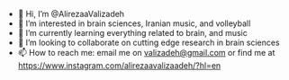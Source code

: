 - 👋 Hi, I’m @AlirezaaValizadeh
- 👀 I’m interested in brain sciences, Iranian music, and volleyball
- 🌱 I’m currently learning everything related to brain, and music
- 💞️ I’m looking to collaborate on cutting edge research in brain sciences
- 📫 How to reach me: email me on valizadeh@gmail.com
or find me at
https://www.instagram.com/alirezaavalizaadeh/?hl=en

<!---
AlirezaaValizadeh/AlirezaaValizadeh is a ✨ special ✨ repository because its `README.md` (this file) appears on your GitHub profile.
You can click the Preview link to take a look at your changes.
--->
